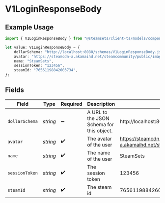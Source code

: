 # V1LoginResponseBody

## Example Usage

```typescript
import { V1LoginResponseBody } from "@steamsets/client-ts/models/components";

let value: V1LoginResponseBody = {
    dollarSchema: "http://localhost:8080/schemas/V1LoginResponseBody.json",
    avatar: "https://steamcdn-a.akamaihd.net/steamcommunity/public/images/avatars/f1/f1a1d2c3d0c9d1e1f2f3f4f5f6f7f8f9.jpg",
    name: "SteamSets",
    sessionToken: "123456",
    steamId: "76561198842603734",
};
```

## Fields

| Field                                                                                                        | Type                                                                                                         | Required                                                                                                     | Description                                                                                                  | Example                                                                                                      |
| ------------------------------------------------------------------------------------------------------------ | ------------------------------------------------------------------------------------------------------------ | ------------------------------------------------------------------------------------------------------------ | ------------------------------------------------------------------------------------------------------------ | ------------------------------------------------------------------------------------------------------------ |
| `dollarSchema`                                                                                               | *string*                                                                                                     | :heavy_minus_sign:                                                                                           | A URL to the JSON Schema for this object.                                                                    | http://localhost:8080/schemas/V1LoginResponseBody.json                                                       |
| `avatar`                                                                                                     | *string*                                                                                                     | :heavy_check_mark:                                                                                           | The avatar of the user                                                                                       | https://steamcdn-a.akamaihd.net/steamcommunity/public/images/avatars/f1/f1a1d2c3d0c9d1e1f2f3f4f5f6f7f8f9.jpg |
| `name`                                                                                                       | *string*                                                                                                     | :heavy_check_mark:                                                                                           | The name of the user                                                                                         | SteamSets                                                                                                    |
| `sessionToken`                                                                                               | *string*                                                                                                     | :heavy_check_mark:                                                                                           | The session token                                                                                            | 123456                                                                                                       |
| `steamId`                                                                                                    | *string*                                                                                                     | :heavy_check_mark:                                                                                           | The steam id                                                                                                 | 76561198842603734                                                                                            |